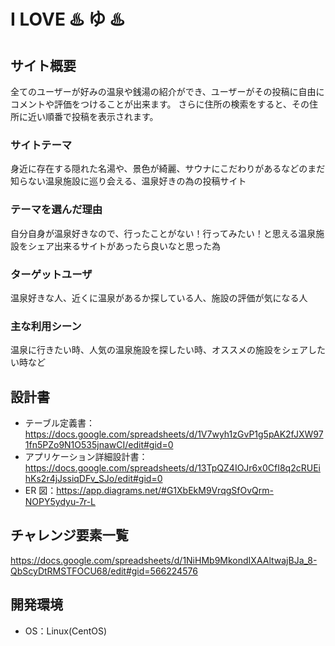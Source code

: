 # I LOVE ♨️ ゆ ♨️

## サイト概要

全てのユーザーが好みの温泉や銭湯の紹介ができ、ユーザーがその投稿に自由にコメントや評価をつけることが出来ます。
さらに住所の検索をすると、その住所に近い順番で投稿を表示されます。

### サイトテーマ

身近に存在する隠れた名湯や、景色が綺麗、サウナにこだわりがあるなどのまだ知らない温泉施設に巡り会える、温泉好きの為の投稿サイト

### テーマを選んだ理由

自分自身が温泉好きなので、行ったことがない！行ってみたい！と思える温泉施設をシェア出来るサイトがあったら良いなと思った為

### ターゲットユーザ

温泉好きな人、近くに温泉があるか探している人、施設の評価が気になる人

### 主な利用シーン

温泉に行きたい時、人気の温泉施設を探したい時、オススメの施設をシェアしたい時など

## 設計書

- テーブル定義書：https://docs.google.com/spreadsheets/d/1V7wyh1zGvP1g5pAK2fJXW971fn5PZo9N1O535jnawCI/edit#gid=0
- アプリケーション詳細設計書：https://docs.google.com/spreadsheets/d/13TpQZ4IOJr6x0CfI8q2cRUEihKs2r4jJssiqDFv_SJo/edit#gid=0
- ER 図：https://app.diagrams.net/#G1XbEkM9VrqgSfOvQrm-NOPY5ydyu-7r-L

## チャレンジ要素一覧

<https://docs.google.com/spreadsheets/d/1NiHMb9MkondIXAAltwajBJa_8-QbScyDtRMSTFOCU68/edit#gid=566224576>

## 開発環境

- OS：Linux(CentOS)
